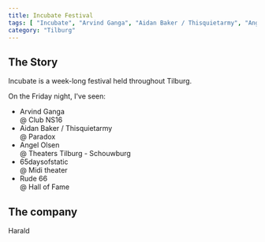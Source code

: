 ```yaml
---
title: Incubate Festival
tags: [ "Incubate", "Arvind Ganga", "Aidan Baker / Thisquietarmy", "Angel Olsen", "65daysofstatic", "Rude 66" ]
category: "Tilburg"
---
```

The Story
---------
Incubate is a week-long festival held throughout Tilburg.

On the Friday night, I've seen:

* Arvind Ganga<br>@ Club NS16
* Aidan Baker / Thisquietarmy<br>@ Paradox
* Angel Olsen<br>@ Theaters Tilburg - Schouwburg
* 65daysofstatic<br>@ Midi theater
* Rude 66<br>@ Hall of Fame

The company
-----------
Harald
